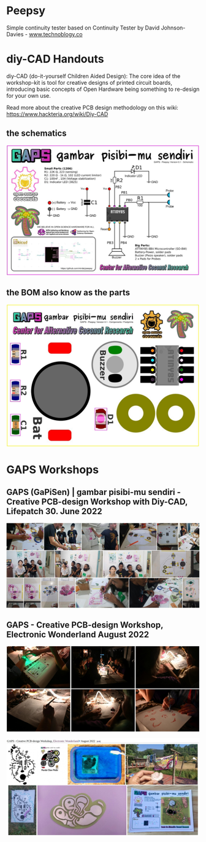 # Peepsy
Simple continuity tester based on Continuity Tester by David Johnson-Davies - www.technoblogy.co

# diy-CAD Handouts
diy-CAD (do-it-yourself Children Aided Design): The core idea of the workshop-kit is tool for creative designs of printed circuit boards, introducing basic concepts of Open Hardware being something to re-design for your own use. 

Read more about the creative PCB design methodology on this wiki: https://www.hackteria.org/wiki/Diy-CAD

## the schematics
![](laminates/Peepsy_Schematics_screenshot.jpg)

## the BOM also know as the parts
![](laminates/Peepsy_Footprints_screenshot.jpg)

# GAPS Workshops
## GAPS (GaPiSen) | gambar pisibi-mu sendiri - Creative PCB-design Workshop with Diy-CAD, Lifepatch 30. June 2022
![](GAPS-Workshop_Yogya2022/GAPS-photoCollage.jpg)

## GAPS - Creative PCB-design Workshop, Electronic Wonderland August 2022
![](GAPS-ElectricWonderland_2022/WorkshopCollage.jpg)

![](GAPS-ElectricWonderland_2022/GAPS_ElectricWonderland_collage.jpg)
